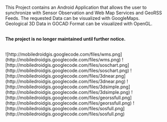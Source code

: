 This Project contains an Android Application that allows the user to synchronize with Sensor Observation and Web Map Services and GeoRSS Feeds. The requested Data can be visualized with GoogleMaps. <br />
Geological 3D Data in GOCAD Format can be visualized with OpenGL. <br />
<br />

**The project is no longer maintained until further notice.**

<br />
![http://mobiledroidgis.googlecode.com/files/wms.png](http://mobiledroidgis.googlecode.com/files/wms.png)
![http://mobiledroidgis.googlecode.com/files/soschart.png](http://mobiledroidgis.googlecode.com/files/soschart.png)
![http://mobiledroidgis.googlecode.com/files/3dnear.png](http://mobiledroidgis.googlecode.com/files/3dnear.png)
![http://mobiledroidgis.googlecode.com/files/3dsimple.png](http://mobiledroidgis.googlecode.com/files/3dsimple.png)
![http://mobiledroidgis.googlecode.com/files/georssfull.png](http://mobiledroidgis.googlecode.com/files/georssfull.png)
![http://mobiledroidgis.googlecode.com/files/sosfull.png](http://mobiledroidgis.googlecode.com/files/sosfull.png)